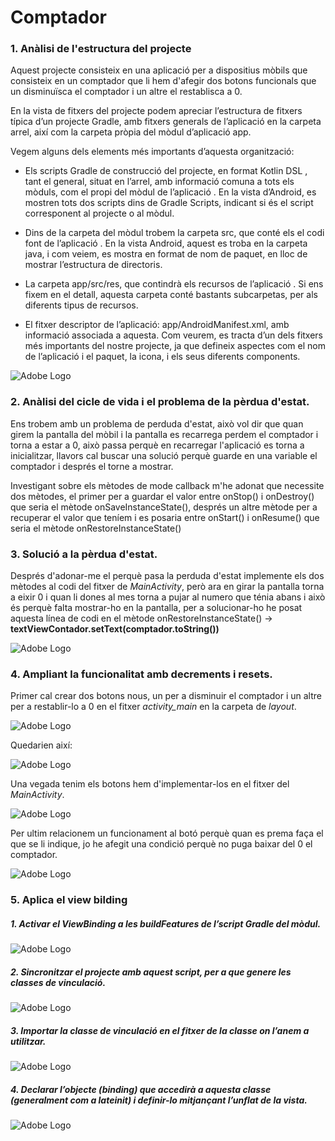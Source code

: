 # Comptador

### 1. Anàlisi de l'estructura del projecte

Aquest projecte consisteix en una aplicació per a dispositius mòbils que consisteix en un comptador que li hem d'afegir dos botons funcionals que un disminuïsca el comptador i un altre el restablisca a 0.

En la vista de fitxers del projecte podem apreciar l’estructura de fitxers típica d’un projecte Gradle, amb fitxers generals de l’aplicació en la carpeta arrel, així com la carpeta pròpia del mòdul d’aplicació app.

Vegem alguns dels elements més importants d’aquesta organització:

* Els scripts Gradle de construcció del projecte, en format Kotlin DSL , tant el general, situat en l’arrel, amb informació comuna a tots els mòduls, com el propi del mòdul de l’aplicació . En la vista d’Android, es mostren tots dos scripts dins de Gradle Scripts, indicant si és el script corresponent al projecte o al mòdul.

* Dins de la carpeta del mòdul trobem la carpeta src, que conté els el codi font de l’aplicació . En la vista Android, aquest es troba en la carpeta java, i com veiem, es mostra en format de nom de paquet, en lloc de mostrar l’estructura de directoris.

* La carpeta app/src/res, que contindrà els recursos de l’aplicació . Si ens fixem en el detall, aquesta carpeta conté bastants subcarpetas, per als diferents tipus de recursos.

* El fitxer descriptor de l’aplicació: app/AndroidManifest.xml, amb informació associada a aquesta. Com veurem, es tracta d’un dels fitxers més importants del nostre projecte, ja que defineix aspectes com el nom de l’aplicació i el paquet, la icona, i els seus diferents components.

![Adobe Logo](1.png)

### 2. Anàlisi del cicle de vida i el problema de la pèrdua d'estat.

Ens trobem amb un problema de perduda d'estat, això vol dir que quan girem la pantalla del mòbil i la pantalla es recarrega perdem el comptador i torna a estar a 0, això passa perquè en recarregar l'aplicació es torna a inicialitzar, llavors cal buscar una solució perquè guarde en una variable el comptador i després el torne a mostrar.

Investigant sobre els mètodes de mode callback m'he adonat que necessite dos mètodes, el primer per a guardar el valor entre onStop() i onDestroy() que seria el mètode onSaveInstanceState(), després un altre mètode per a recuperar el valor que teníem i es posaria entre onStart() i onResume() que seria el mètode onRestoreInstanceState()

### 3. Solució a la pèrdua d'estat.

Després d'adonar-me el perquè pasa la perduda d'estat implemente els dos mètodes al codi del fitxer de *MainActivity*, però ara en girar la pantalla torna a eixir 0 i quan li dones al mes torna a pujar al numero que ténia abans i això és perquè falta mostrar-ho en la pantalla, per a solucionar-ho he posat aquesta línea de codi en el mètode onRestoreInstanceState() ->
**textViewContador.setText(comptador.toString())**

![Adobe Logo](2.png)

### 4. Ampliant la funcionalitat amb decrements i resets.

Primer cal crear dos botons nous, un per a disminuir el comptador i un altre per a restablir-lo a 0 en el fitxer *activity_main* en la carpeta de *layout*.

![Adobe Logo](3.png)

Quedarien així:

![Adobe Logo](4.png)

Una vegada tenim els botons hem d'implementar-los en el fitxer del *MainActivity*.

![Adobe Logo](5.png)

Per ultim relacionem un funcionament al botó perquè quan es prema faça el que se li indique, jo he afegit una condició perquè no puga baixar del 0 el comptador.

![Adobe Logo](6.png)

### 5. Aplica el view bilding

##### 1. Activar el ViewBinding a les buildFeatures de l’script Gradle del mòdul.

![Adobe Logo](7.png)

##### 2. Sincronitzar el projecte amb aquest script, per a que genere les classes de vinculació.

![Adobe Logo](8.png)
##### 3. Importar la classe de vinculació en el fitxer de la classe on l’anem a utilitzar.

![Adobe Logo](9.png)

##### 4. Declarar l’objecte (binding) que accedirà a aquesta classe (generalment com a lateinit) i definir-lo mitjançant l’unflat de la vista.

![Adobe Logo](10.png)

